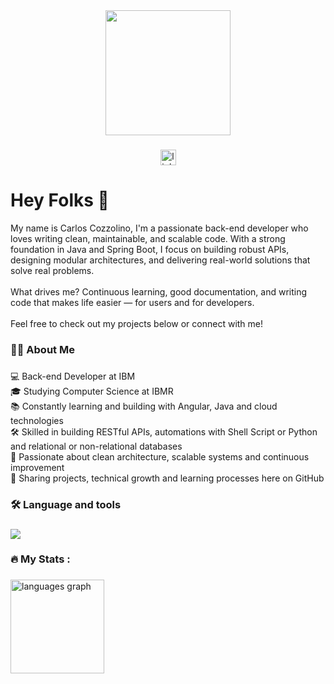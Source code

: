 <div align="center">
  <img height="200" src="https://media.giphy.com/media/M9gbBd9nbDrOTu1Mqx/giphy.gif"/>
</div>

###

<div align="center">
  <a href="https://www.linkedin.com/in/carlos-cozzolino/"><img src="https://img.shields.io/static/v1?message=LinkedIn&logo=linkedin&label=&color=0077B5&logoColor=white&labelColor=&style=for-the-badge" height="25"  alt="linkedin logo"  /></a>  
</div>

###

<h1 align="justify">Hey Folks 👋</h1>
<p>My name is Carlos Cozzolino, I'm a passionate back-end developer who loves writing clean, maintainable, and scalable code. With a strong foundation in Java and Spring Boot, I focus on building robust APIs, designing modular architectures, and delivering real-world solutions that solve real problems.<br><br>What drives me? Continuous learning, good documentation, and writing code that makes life easier — for users and for developers.<br><br>Feel free to check out my projects below or connect with me!</p>

###

<h3 align="left">👩‍💻  About Me</h3>

###

<p align="left">
💻 Back-end Developer at IBM<br>  
🎓 Studying Computer Science at IBMR  <br>  
📚 Constantly learning and building with Angular, Java and cloud technologies  <br>  
🛠️ Skilled in building RESTful APIs, automations with Shell Script or Python and relational or non-relational databases  <br>  
🚀 Passionate about clean architecture, scalable systems and continuous improvement  <br>  
📁 Sharing projects, technical growth and learning processes here on GitHub<br>  
</p>

###

<h3 align="left">🛠 Language and tools</h3>

###

<div align="left">
  <p align="left">
  <a href="https://skillicons.dev">
    <img src="https://skillicons.dev/icons?i=java,spring,angular,python,c,cpp,cs,mysql,mongo,azure,git,github,kubernetes,docker,kafka,vscode,linux,postman" />
  </a>
</p>
</div>

###

<h3 align="left">🔥   My Stats :</h3>

###
<div>
    <img src="https://github-readme-stats.vercel.app/api/top-langs?username=cozzolindo&locale=en&hide_title=false&layout=compact&card_width=320&langs_count=5&theme=dracula&hide_border=false" height="150" alt="languages graph"  />
</div>


###
